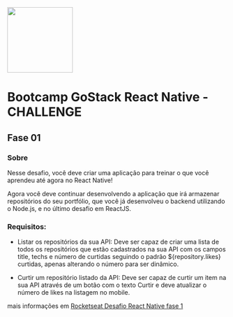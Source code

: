 <img src="https://braze-marketing-assets.s3.amazonaws.com/images/partner_logos/react-native.png?W=200" height="150">

# Bootcamp GoStack React Native - **CHALLENGE**
## __Fase 01__

### **Sobre**
Nesse desafio, você deve criar uma aplicação para treinar o que você aprendeu até agora no React Native!

Agora você deve continuar desenvolvendo a aplicação que irá armazenar repositórios do seu portfólio, que você já desenvolveu o backend utilizando o Node.js, e no último desafio em ReactJS.

### Requisitos:
- Listar os repositórios da sua API: Deve ser capaz de criar uma lista de todos os repositórios que estão cadastrados na sua API com os campos title, techs e número de curtidas seguindo o padrão ${repository.likes} curtidas, apenas alterando o número para ser dinâmico.

- Curtir um repositório listado da API: Deve ser capaz de curtir um item na sua API através de um botão com o texto Curtir e deve atualizar o número de likes na listagem no mobile.

mais informações em [Rocketseat Desafio React Native fase 1](https://github.com/Rocketseat/bootcamp-gostack-desafios/tree/master/desafio-conceitos-react-native)